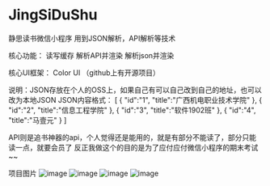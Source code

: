 # JingSiDuShu
静思读书微信小程序 用到JSON解析，API解析等技术

核心功能：
读写缓存
解析API并渲染
解析json并渲染

核心UI框架：
Color UI （github上有开源项目）

说明：JSON存放在个人的OSS上，如果自己有可以自己改到自己的地址，也可以改为本地JSON
JSON内容格式：
[
  {
    "id":"1",
    "title":"广西机电职业技术学院"
  },
  {
    "id":"2",
    "title":"信息工程学院"
  },
  {
    "id":"3",
    "title":"软件1902班"
  },
  {
    "id":"4",
    "title":"马壹元"
  }
]

API则是追书神器的api，个人觉得还是能用的，就是有部分不能读了，部分只能读一点，就要会员了
反正我做这个的目的是为了应付应付微信小程序的期末考试~~


项目图片
![image](https://user-images.githubusercontent.com/58734446/120988748-6f935f00-c7b1-11eb-88e2-6d81af96bf1c.png)
![image](https://user-images.githubusercontent.com/58734446/120988783-7621d680-c7b1-11eb-8445-0d1657f0d9af.png)
![image](https://user-images.githubusercontent.com/58734446/120988810-7b7f2100-c7b1-11eb-8283-cdfa35d1d92b.png)
![image](https://user-images.githubusercontent.com/58734446/120988836-820d9880-c7b1-11eb-9bee-657da0399e46.png)

